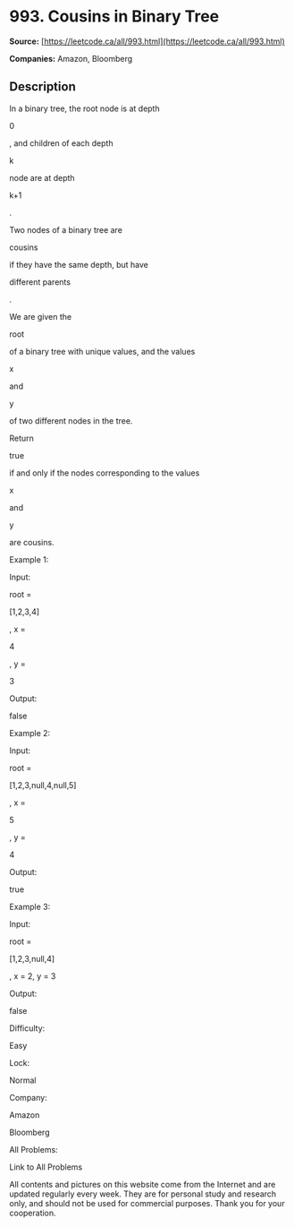 # 993. Cousins in Binary Tree

**Source:** [https://leetcode.ca/all/993.html](https://leetcode.ca/all/993.html)

**Companies:** Amazon, Bloomberg

## Description

In a binary tree, the root node is at depth

0

, and children of each depth

k

node are at depth

k+1

.

Two nodes of a binary tree are

cousins

if they have the same depth, but have

different parents

.

We are given the

root

of a binary tree with unique values, and the values

x

and

y

of two different nodes in the tree.

Return

true

if and only if the nodes corresponding to the values

x

and

y

are cousins.

Example 1:

Input:

root =

[1,2,3,4]

, x =

4

, y =

3

Output:

false

Example 2:

Input:

root =

[1,2,3,null,4,null,5]

, x =

5

, y =

4

Output:

true

Example 3:

Input:

root =

[1,2,3,null,4]

, x = 2, y = 3

Output:

false

Difficulty:

Easy

Lock:

Normal

Company:

Amazon

Bloomberg

All Problems:

Link to All Problems

All contents and pictures on this website come from the Internet and are updated regularly every week. They are for personal study and research only, and should not be used for commercial purposes. Thank you for your cooperation.


